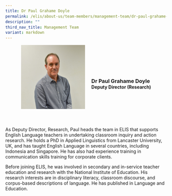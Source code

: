 ```yaml
---
title: Dr Paul Grahame Doyle
permalink: /elis/about-us/team-members/management-team/dr-paul-grahame-doyle/
description: ""
third_nav_title: Management Team
variant: markdown
---
```

<div class="flex">
	<div class="imgCrop">
		<img src="/images/PODCAST/Paul_2.jpg" class="m-0"></div>
		<div class="flex-col">
		<h3 class="m-0"><strong>Dr Paul Grahame Doyle</strong></h3>
		<strong>Deputy Director (Research)</strong>
	</div>
	</div>

<style>
	.m-0 {
		margin: 0 !important;
	}
	.flex {
		display: flex;
		justify-content: center;
		align-items: center; 
		gap: 20px;
	flex-wrap:wrap;
	}
.imgCrop {
    width: 200px !important;
    aspect-ratio: 5/6;
	overflow: hidden;
}
	.flex-col {
		display: flex;
		flex-direction: column;
	}
</style>

As Deputy Director, Research, Paul heads the team in ELIS that supports English Language teachers in undertaking classroom inquiry and action research. He holds a PhD in Applied Linguistics from Lancaster University, UK, and has taught English Language in several countries, including Indonesia and Singapore. He has also had experience training in communication skills training for corporate clients.  

Before joining ELIS, he was involved in secondary and in-service teacher education and research with the National Institute of Education. His research interests are in disciplinary literacy, classroom discourse, and corpus-based descriptions of language. He has published in Language and Education.